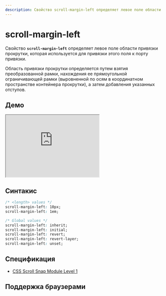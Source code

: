```yaml
---
description: Свойство scroll-margin-left определяет левое поле области привязки прокрутки, которая используется для привязки этого поля к порту привязки.
---
```


# scroll-margin-left

Свойство **`scroll-margin-left`** определяет левое поле области привязки прокрутки, которая используется для привязки этого поля к порту привязки.

Область привязки прокрутки определяется путем взятия преобразованной рамки, нахождения ее прямоугольной ограничивающей рамки (выровненной по осям в координатном пространстве контейнера прокрутки), а затем добавления указанных отступов.

## Демо

<iframe class="interactive is-default-height" height="200" src="https://interactive-examples.mdn.mozilla.net/pages/css/scroll-margin-left.html" title="MDN Web Docs Interactive Example" loading="lazy" data-readystate="complete"></iframe>

## Синтакис

```css
/* <length> values */
scroll-margin-left: 10px;
scroll-margin-left: 1em;

/* Global values */
scroll-margin-left: inherit;
scroll-margin-left: initial;
scroll-margin-left: revert;
scroll-margin-left: revert-layer;
scroll-margin-left: unset;
```

## Спецификация

- [CSS Scroll Snap Module Level 1](https://w3c.github.io/csswg-drafts/css-scroll-snap/#margin-longhands-physical)

## Поддержка браузерами

<p class="ciu_embed" data-feature="mdn-css__properties__scroll-margin-left" data-periods="future_1,current,past_1,past_2" data-accessible-colours="false"></p>
